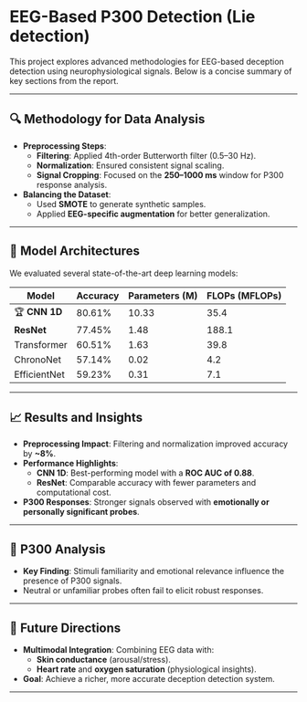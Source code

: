 # EEG-Based P300 Detection (Lie detection)
This project explores advanced methodologies for EEG-based deception detection using neurophysiological signals. Below is a concise summary of key sections from the report.  

---

## 🔍 Methodology for Data Analysis  
- **Preprocessing Steps**:  
  - **Filtering**: Applied 4th-order Butterworth filter (0.5–30 Hz).  
  - **Normalization**: Ensured consistent signal scaling.  
  - **Signal Cropping**: Focused on the **250–1000 ms** window for P300 response analysis.  
- **Balancing the Dataset**:  
  - Used **SMOTE** to generate synthetic samples.  
  - Applied **EEG-specific augmentation** for better generalization.  

---

## 🤖 Model Architectures  
We evaluated several state-of-the-art deep learning models:  

| **Model**          | **Accuracy** | **Parameters (M)** | **FLOPs (MFLOPs)** |  
|---------------------|--------------|---------------------|--------------------|  
| 🏆 **CNN 1D**       | 80.61%       | 10.33               | 35.4               |  
| **ResNet**          | 77.45%       | 1.48                | 188.1              |  
| Transformer         | 60.51%       | 1.63                | 39.8               |  
| ChronoNet           | 57.14%       | 0.02                | 4.2                |  
| EfficientNet        | 59.23%       | 0.31                | 7.1                |  

---

## 📈 Results and Insights  
- **Preprocessing Impact**: Filtering and normalization improved accuracy by **~8%**.  
- **Performance Highlights**:  
  - **CNN 1D**: Best-performing model with a **ROC AUC of 0.88**.  
  - **ResNet**: Comparable accuracy with fewer parameters and computational cost.  
- **P300 Responses**: Stronger signals observed with **emotionally or personally significant probes**.  

---

## 🧠 P300 Analysis  
- **Key Finding**: Stimuli familiarity and emotional relevance influence the presence of P300 signals.  
- Neutral or unfamiliar probes often fail to elicit robust responses.  

---

## 🚀 Future Directions  
- **Multimodal Integration**: Combining EEG data with:  
  - **Skin conductance** (arousal/stress).  
  - **Heart rate** and **oxygen saturation** (physiological insights).  
- **Goal**: Achieve a richer, more accurate deception detection system.  

---
